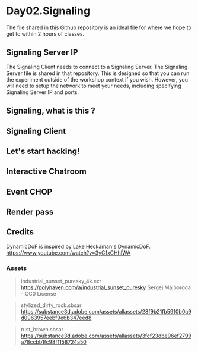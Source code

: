 # Day02.Signaling
The file shared in this Github repository is an ideal file for where we hope to get to within 2 hours of classes.

## Signaling Server IP
The Signaling Client needs to connect to a Signaling Server. The Signaling Server file is shared in that repository. This is designed so that you can run the experiment outside of the workshop context if you wish. However, you will need to setup the network to meet your needs, including specifying Signaling Server IP and ports.

## Signaling, what is this ?

## Signaling Client

## Let's start hacking!

## Interactive Chatroom

## Event CHOP

## Render pass

## Credits

DynamicDoF is inspired by Lake Heckaman's DynamicDoF.
https://www.youtube.com/watch?v=3yC1xCHhIWA

### Assets
> industrial_sunset_puresky_4k.exr
https://polyhaven.com/a/industrial_sunset_puresky
Sergej Majboroda - CC0 License

> stylized_dirty_rock.sbsar
https://substance3d.adobe.com/assets/allassets/28f9b21fb5910b0a9d0963957eebf9e6b347eed8

> rust_brown.sbsar
https://substance3d.adobe.com/assets/allassets/3fcf23dbe96ef2799a78ccbb1fc98f1158724a50
